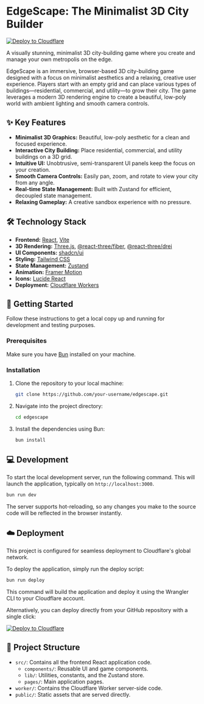 # EdgeScape: The Minimalist 3D City Builder

[![Deploy to Cloudflare](https://deploy.workers.cloudflare.com/button)](https://deploy.workers.cloudflare.com/?url=https://github.com/vl0526/generated-app-20250929-150543)

A visually stunning, minimalist 3D city-building game where you create and manage your own metropolis on the edge.

EdgeScape is an immersive, browser-based 3D city-building game designed with a focus on minimalist aesthetics and a relaxing, creative user experience. Players start with an empty grid and can place various types of buildings—residential, commercial, and utility—to grow their city. The game leverages a modern 3D rendering engine to create a beautiful, low-poly world with ambient lighting and smooth camera controls.

## ✨ Key Features

-   **Minimalist 3D Graphics:** Beautiful, low-poly aesthetic for a clean and focused experience.
-   **Interactive City Building:** Place residential, commercial, and utility buildings on a 3D grid.
-   **Intuitive UI:** Unobtrusive, semi-transparent UI panels keep the focus on your creation.
-   **Smooth Camera Controls:** Easily pan, zoom, and rotate to view your city from any angle.
-   **Real-time State Management:** Built with Zustand for efficient, decoupled state management.
-   **Relaxing Gameplay:** A creative sandbox experience with no pressure.

## 🛠️ Technology Stack

-   **Frontend:** [React](https://react.dev/), [Vite](https://vitejs.dev/)
-   **3D Rendering:** [Three.js](https://threejs.org/), [@react-three/fiber](https://docs.pmnd.rs/react-three-fiber/getting-started/introduction), [@react-three/drei](https://github.com/pmndrs/drei)
-   **UI Components:** [shadcn/ui](https://ui.shadcn.com/)
-   **Styling:** [Tailwind CSS](https://tailwindcss.com/)
-   **State Management:** [Zustand](https://zustand-demo.pmnd.rs/)
-   **Animation:** [Framer Motion](https://www.framer.com/motion/)
-   **Icons:** [Lucide React](https://lucide.dev/)
-   **Deployment:** [Cloudflare Workers](https://workers.cloudflare.com/)

## 🚀 Getting Started

Follow these instructions to get a local copy up and running for development and testing purposes.

### Prerequisites

Make sure you have [Bun](https://bun.sh/) installed on your machine.

### Installation

1.  Clone the repository to your local machine:
    ```bash
    git clone https://github.com/your-username/edgescape.git
    ```
2.  Navigate into the project directory:
    ```bash
    cd edgescape
    ```
3.  Install the dependencies using Bun:
    ```bash
    bun install
    ```

## 💻 Development

To start the local development server, run the following command. This will launch the application, typically on `http://localhost:3000`.

```bash
bun run dev
```

The server supports hot-reloading, so any changes you make to the source code will be reflected in the browser instantly.

## ☁️ Deployment

This project is configured for seamless deployment to Cloudflare's global network.

To deploy the application, simply run the deploy script:

```bash
bun run deploy
```

This command will build the application and deploy it using the Wrangler CLI to your Cloudflare account.

Alternatively, you can deploy directly from your GitHub repository with a single click:

[![Deploy to Cloudflare](https://deploy.workers.cloudflare.com/button)](https://deploy.workers.cloudflare.com/?url=https://github.com/vl0526/generated-app-20250929-150543)

## 📂 Project Structure

-   `src/`: Contains all the frontend React application code.
    -   `components/`: Reusable UI and game components.
    -   `lib/`: Utilities, constants, and the Zustand store.
    -   `pages/`: Main application pages.
-   `worker/`: Contains the Cloudflare Worker server-side code.
-   `public/`: Static assets that are served directly.